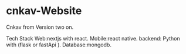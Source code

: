 # cnkav-Website
Cnkav from Version two on.

Tech Stack 
Web:nextjs with react.
Mobile:react native.
backend: Python with (flask or fastApi ).
Database:mongodb.
